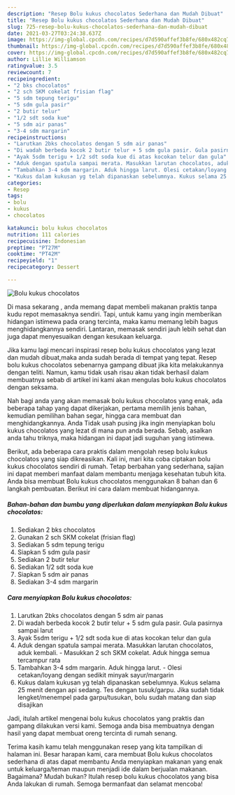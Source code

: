 ```yaml
---
description: "Resep Bolu kukus chocolatos Sederhana dan Mudah Dibuat"
title: "Resep Bolu kukus chocolatos Sederhana dan Mudah Dibuat"
slug: 725-resep-bolu-kukus-chocolatos-sederhana-dan-mudah-dibuat
date: 2021-03-27T03:24:38.637Z
image: https://img-global.cpcdn.com/recipes/d7d590affef3b8fe/680x482cq70/bolu-kukus-chocolatos-foto-resep-utama.jpg
thumbnail: https://img-global.cpcdn.com/recipes/d7d590affef3b8fe/680x482cq70/bolu-kukus-chocolatos-foto-resep-utama.jpg
cover: https://img-global.cpcdn.com/recipes/d7d590affef3b8fe/680x482cq70/bolu-kukus-chocolatos-foto-resep-utama.jpg
author: Lillie Williamson
ratingvalue: 3.5
reviewcount: 7
recipeingredient:
- "2 bks chocolatos"
- "2 sch SKM cokelat frisian flag"
- "5 sdm tepung terigu"
- "5 sdm gula pasir"
- "2 butir telur"
- "1/2 sdt soda kue"
- "5 sdm air panas"
- "3-4 sdm margarin"
recipeinstructions:
- "Larutkan 2bks chocolatos dengan 5 sdm air panas"
- "Di wadah berbeda kocok 2 butir telur + 5 sdm gula pasir. Gula pasirnya sampai larut"
- "Ayak 5sdm terigu + 1/2 sdt soda kue di atas kocokan telur dan gula"
- "Aduk dengan spatula sampai merata. Masukkan larutan chocolatos, aduk kembali. Masukkan 2 sch SKM cokelat. Aduk hingga semua tercampur rata"
- "Tambahkan 3-4 sdm margarin. Aduk hingga larut. Olesi cetakan/loyang dengan sedikit minyak sayur/margarin"
- "Kukus dalam kukusan yg telah dipanaskan sebelumnya. Kukus selama 25 menit dengan api sedang. Tes dengan tusuk/garpu. Jika sudah tidak lengket/menempel pada garpu/tusukan, bolu sudah matang dan siap disajikan"
categories:
- Resep
tags:
- bolu
- kukus
- chocolatos

katakunci: bolu kukus chocolatos 
nutrition: 111 calories
recipecuisine: Indonesian
preptime: "PT27M"
cooktime: "PT42M"
recipeyield: "1"
recipecategory: Dessert

---
```



![Bolu kukus chocolatos](https://img-global.cpcdn.com/recipes/d7d590affef3b8fe/680x482cq70/bolu-kukus-chocolatos-foto-resep-utama.jpg)

Di masa  sekarang , anda memang dapat membeli makanan praktis tanpa kudu repot memasaknya sendiri. Tapi, untuk kamu yang ingin memberikan hidangan istimewa pada orang tercinta, maka kamu memang lebih bagus menghidangkannya sendiri. Lantaran, memasak sendiri jauh lebih sehat dan juga dapat menyesuaikan dengan kesukaan keluarga.

Jika kamu lagi mencari inspirasi resep bolu kukus chocolatos yang lezat dan mudah dibuat,maka anda sudah berada di tempat yang tepat. Resep bolu kukus chocolatos  sebenarnya gampang dibuat jika kita melakukannya dengan teliti. Namun, kamu tidak usah risau akan tidak berhasil dalam membuatnya 
sebab di artikel ini kami akan mengulas bolu kukus chocolatos dengan seksama.  



Nah bagi anda yang akan memasak bolu kukus chocolatos yang enak, ada beberapa tahap yang dapat dikerjakan, pertama memilih jenis bahan, kemudian pemilihan bahan segar, hingga cara membuat dan menghidangkannya. Anda Tidak usah pusing jika ingin menyiapkan bolu kukus chocolatos yang lezat di mana pun anda berada. Sebab, asalkan anda  tahu triknya, maka hidangan ini dapat jadi suguhan yang istimewa.

Berikut, ada beberapa cara praktis  dalam mengolah resep bolu kukus chocolatos yang siap dikreasikan. Kali ini, mari kita coba ciptakan bolu kukus chocolatos sendiri di rumah. Tetap berbahan yang sederhana, sajian ini dapat memberi manfaat dalam membantu menjaga kesehatan tubuh kita. Anda bisa membuat Bolu kukus chocolatos menggunakan 8 bahan dan 6 langkah pembuatan. Berikut ini cara dalam membuat hidangannya.

<!--inarticleads1-->

##### Bahan-bahan dan bumbu yang diperlukan dalam menyiapkan Bolu kukus chocolatos:

1. Sediakan 2 bks chocolatos
1. Gunakan 2 sch SKM cokelat (frisian flag)
1. Sediakan 5 sdm tepung terigu
1. Siapkan 5 sdm gula pasir
1. Sediakan 2 butir telur
1. Sediakan 1/2 sdt soda kue
1. Siapkan 5 sdm air panas
1. Sediakan 3-4 sdm margarin




<!--inarticleads2-->

##### Cara menyiapkan Bolu kukus chocolatos:

1. Larutkan 2bks chocolatos dengan 5 sdm air panas
1. Di wadah berbeda kocok 2 butir telur + 5 sdm gula pasir. Gula pasirnya sampai larut
1. Ayak 5sdm terigu + 1/2 sdt soda kue di atas kocokan telur dan gula
1. Aduk dengan spatula sampai merata. Masukkan larutan chocolatos, aduk kembali. - Masukkan 2 sch SKM cokelat. Aduk hingga semua tercampur rata
1. Tambahkan 3-4 sdm margarin. Aduk hingga larut. - Olesi cetakan/loyang dengan sedikit minyak sayur/margarin
1. Kukus dalam kukusan yg telah dipanaskan sebelumnya. Kukus selama 25 menit dengan api sedang. Tes dengan tusuk/garpu. Jika sudah tidak lengket/menempel pada garpu/tusukan, bolu sudah matang dan siap disajikan




Jadi, itulah artikel mengenai  bolu kukus chocolatos  yang praktis dan gampang dilakukan versi kami. Semoga anda bisa membuatnya dengan hasil yang dapat membuat oreng tercinta di rumah senang. 

Terima kasih kamu telah menggunakan resep yang kita tampilkan di halaman ini. Besar harapan kami, cara membuat  Bolu kukus chocolatos sederhana di atas dapat membantu Anda menyiapkan makanan yang enak untuk keluarga/teman maupun menjadi ide dalam berjualan makanan. Bagaimana? Mudah bukan? Itulah resep bolu kukus chocolatos yang bisa Anda lakukan di rumah. Semoga bermanfaat dan selamat mencoba!

